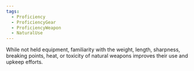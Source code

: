 ```yaml
---
tags:
  - Proficiency
  - ProficiencyGear
  - ProficiencyWeapon
  - NaturalUse
---
```

While not held equipment, familiarity with the weight, length, sharpness, breaking points, heat, or toxicity of natural weapons improves their use and upkeep efforts.
